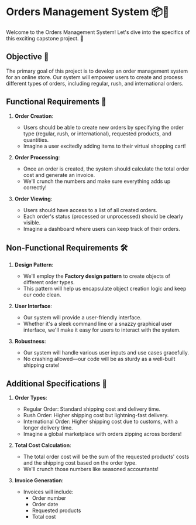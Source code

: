# Orders Management System 📦🚚

Welcome to the Orders Management System! Let's dive into the specifics of this exciting capstone project. 🎉

## Objective 🎯

The primary goal of this project is to develop an order management system for an online store. Our system will empower users to create and process different types of orders, including regular, rush, and international orders.

## Functional Requirements 📝

1. **Order Creation**:
   - Users should be able to create new orders by specifying the order type (regular, rush, or international), requested products, and quantities.
   - Imagine a user excitedly adding items to their virtual shopping cart!

2. **Order Processing**:
   - Once an order is created, the system should calculate the total order cost and generate an invoice.
   - We'll crunch the numbers and make sure everything adds up correctly!

3. **Order Viewing**:
   - Users should have access to a list of all created orders.
   - Each order's status (processed or unprocessed) should be clearly visible.
   - Imagine a dashboard where users can keep track of their orders.

## Non-Functional Requirements 🛠️

1. **Design Pattern**:
   - We'll employ the **Factory design pattern** to create objects of different order types.
   - This pattern will help us encapsulate object creation logic and keep our code clean.

2. **User Interface**:
   - Our system will provide a user-friendly interface.
   - Whether it's a sleek command line or a snazzy graphical user interface, we'll make it easy for users to interact with the system.

3. **Robustness**:
   - Our system will handle various user inputs and use cases gracefully.
   - No crashing allowed—our code will be as sturdy as a well-built shipping crate!

## Additional Specifications 🌟

1. **Order Types**:
   - Regular Order: Standard shipping cost and delivery time.
   - Rush Order: Higher shipping cost but lightning-fast delivery.
   - International Order: Higher shipping cost due to customs, with a longer delivery time.
   - Imagine a global marketplace with orders zipping across borders!

2. **Total Cost Calculation**:
   - The total order cost will be the sum of the requested products' costs and the shipping cost based on the order type.
   - We'll crunch those numbers like seasoned accountants!

3. **Invoice Generation**:
   - Invoices will include:
     - Order number
     - Order date
     - Requested products
     - Total cost
